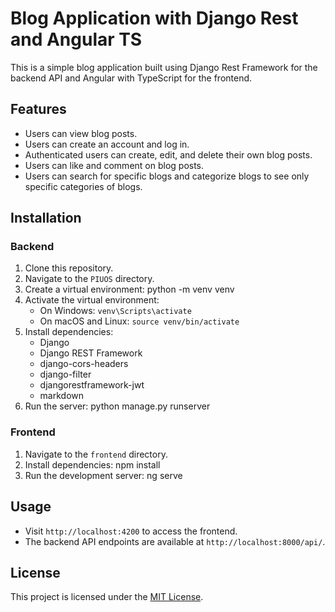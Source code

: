 # Blog Application with Django Rest and Angular TS

This is a simple blog application built using Django Rest Framework for the backend API and Angular with TypeScript for the frontend.

## Features

- Users can view blog posts.
- Users can create an account and log in.
- Authenticated users can create, edit, and delete their own blog posts.
- Users can like and comment on blog posts.
- Users can search for specific blogs and categorize blogs to see only specific categories of blogs.

## Installation

### Backend

1. Clone this repository.
2. Navigate to the `PIUOS` directory.
3. Create a virtual environment: python -m venv venv
4. Activate the virtual environment:
	- On Windows: `venv\Scripts\activate`
	- On macOS and Linux: `source venv/bin/activate`
5. Install dependencies:
	- Django
	- Django REST Framework
	- django-cors-headers
	- django-filter
	- djangorestframework-jwt
	- markdown
6. Run the server: python manage.py runserver

### Frontend

1. Navigate to the `frontend` directory.
2. Install dependencies: npm install
3. Run the development server: ng serve

## Usage

- Visit `http://localhost:4200` to access the frontend.
- The backend API endpoints are available at `http://localhost:8000/api/`.

## License

This project is licensed under the [MIT License](LICENSE).
